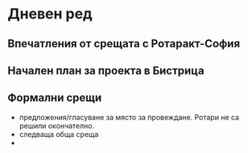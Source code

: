 # Дневен ред

## Впечатления от срещата с Ротаракт-София

## Начален план за проекта в Бистрица

## Формални срещи

- предложения/гласуване за място за провеждане. Ротари не са решили окончателно.
- следваща обща среща
- 